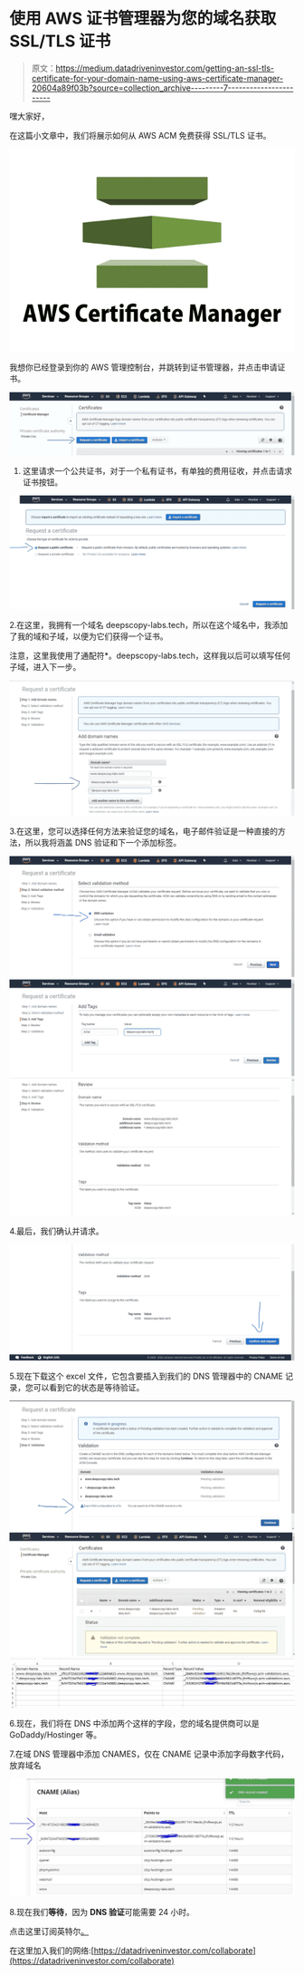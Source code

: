 # 使用 AWS 证书管理器为您的域名获取 SSL/TLS 证书

> 原文：<https://medium.datadriveninvestor.com/getting-an-ssl-tls-certificate-for-your-domain-name-using-aws-certificate-manager-20604a89f03b?source=collection_archive---------7----------------------->

嘿大家好，

在这篇小文章中，我们将展示如何从 AWS ACM 免费获得 SSL/TLS 证书。

![](img/8d7bdc1fdc0c52f8ea0c9606849f20fa.png)

我想你已经登录到你的 AWS 管理控制台，并跳转到证书管理器，并点击申请证书。

![](img/a69509297b7d6c5363589d769fe7d6e7.png)

1.  这里请求一个公共证书，对于一个私有证书，有单独的费用征收，并点击请求证书按钮。

![](img/3ead14e804f9f708a5701b3cb1c96f81.png)

2.在这里，我拥有一个域名 deepscopy-labs.tech，所以在这个域名中，我添加了我的域和子域，以便为它们获得一个证书。

注意，这里我使用了通配符*。deepscopy-labs.tech，这样我以后可以填写任何子域，进入下一步。

![](img/30c1f8d397d40c5dc2f5d8caf8c6a296.png)

3.在这里，您可以选择任何方法来验证您的域名，电子邮件验证是一种直接的方法，所以我将涵盖 DNS 验证和下一个添加标签。

![](img/d37101c03027d7766b2b45b186863ba0.png)![](img/9c25fc16ba248137655ebe3efa0f4cd6.png)![](img/e8b311ffe114a63ecd1c7350ba57f3de.png)

4.最后，我们确认并请求。

![](img/d9b76f80ef03097d8b78bbaedd2604ab.png)

5.现在下载这个 excel 文件，它包含要插入到我们的 DNS 管理器中的 CNAME 记录，您可以看到它的状态是等待验证。

![](img/21b52ce7b9b1adce6df724a6b038a3a1.png)![](img/8e6dfd8cde4c75cc707e09f8f37fdcdb.png)![](img/42a030c71fd6546efb22e5aacd8f9e51.png)

6.现在，我们将在 DNS 中添加两个这样的字段，您的域名提供商可以是 GoDaddy/Hostinger 等。

7.在域 DNS 管理器中添加 CNAMES，仅在 CNAME 记录中添加字母数字代码，放弃域名

![](img/5db86e37475c95b46d10aa9d2eca145f.png)

8.现在我们**等待**，因为 **DNS 验证**可能需要 24 小时。

点击这里订阅英特尔[。](https://ddintel.datadriveninvestor.com/)

在这里加入我们的网络:[https://datadriveninvestor.com/collaborate](https://datadriveninvestor.com/collaborate)